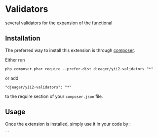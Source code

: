 Validators
==========
several validators for the expansion of the functional

Installation
------------

The preferred way to install this extension is through [composer](http://getcomposer.org/download/).

Either run

```
php composer.phar require --prefer-dist djeager/yii2-validators "*"
```

or add

```
"djeager/yii2-validators": "*"
```

to the require section of your `composer.json` file.


Usage
-----

Once the extension is installed, simply use it in your code by  :

```php
``